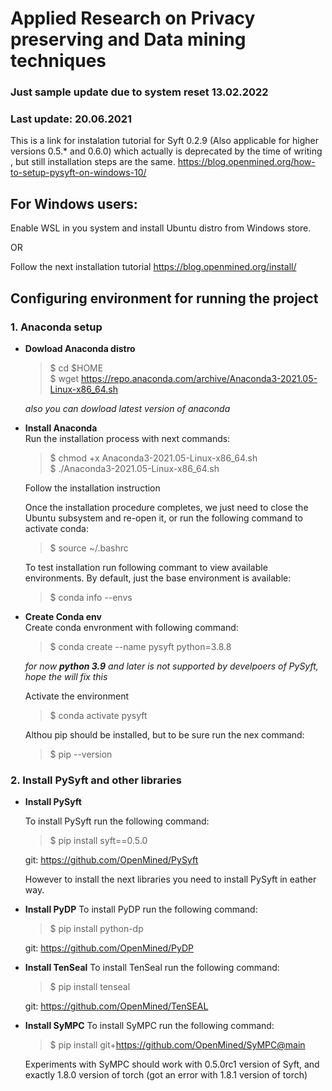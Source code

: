 # Applied Research on Privacy preserving and Data mining techniques

### Just sample update due to system reset 13.02.2022
### Last update: 20.06.2021

This is a link for instalation tutorial for Syft 0.2.9 (Also applicable for higher versions 0.5.* and 0.6.0) which 
actually is deprecated by the time of writing , but still installation steps are the same. 
https://blog.openmined.org/how-to-setup-pysyft-on-windows-10/

## For Windows users:

Enable WSL in you system and install Ubuntu distro 
from Windows store.

OR

Follow the next installation tutorial https://blog.openmined.org/install/  

## Configuring environment for running the project



### 1. Anaconda setup
- **Dowload Anaconda distro**
    > $ cd $HOME \
    > $ wget https://repo.anaconda.com/archive/Anaconda3-2021.05-Linux-x86_64.sh

    *also you can dowload latest version of anaconda*
- **Install Anaconda**\
    Run the installation process with next commands:  
    > $ chmod +x Anaconda3-2021.05-Linux-x86_64.sh \
    > $ ./Anaconda3-2021.05-Linux-x86_64.sh

    Follow the installation instruction

    Once the installation procedure completes, we just need to close the Ubuntu subsystem and re-open it, or run the following command to activate conda:

    > $ source ~/.bashrc

    To test installation run following commant to view available environments. By default, just the base environment is available:
     
    > $ conda info --envs

- **Create Conda env** \
    Create conda envronment with following command:

    > $ conda create --name pysyft python=3.8.8

    *for now __python 3.9__ and later is not supported by develpoers of PySyft, hope the will fix this*

    Activate the environment
    > $ conda activate pysyft

    Althou pip should be installed, but to be sure run the nex command:

    > $ pip --version

### 2. Install  PySyft and other libraries
- **Install PySyft**

    To install PySyft run the following command:

    > $ pip install syft==0.5.0

    git: https://github.com/OpenMined/PySyft

    However to install the next libraries you need to install PySyft in eather way.

- **Install PyDP**
    To install PyDP run the following command:
    >  $ pip install python-dp

    git: https://github.com/OpenMined/PyDP

- **Install TenSeal**
    To install TenSeal run the following command:
    >  $ pip install tenseal
    
    git: https://github.com/OpenMined/TenSEAL

- **Install SyMPC**
    To install SyMPC run the following command:

    > $ pip install git+https://github.com/OpenMined/SyMPC@main

    Experiments with SyMPC should work with 0.5.0rc1 version of Syft, and exactly 1.8.0 version of torch (got an error with 1.8.1 version of torch)





